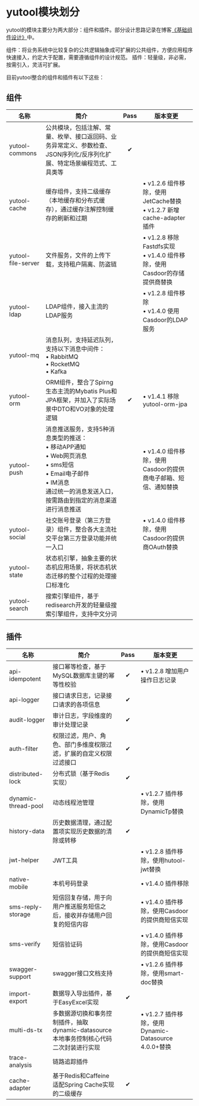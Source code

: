 # yutool模块划分

yutool的模块主要分为两大部分：组件和插件。部分设计思路记录在博客[《基础组件设计》](/软件开发/软件架构/基础组件设计核心思路)中。

组件：将业务系统中比较复杂的公共逻辑抽象成可扩展的公共组件，方便应用程序快速接入，约定大于配置，需要遵循组件的设计规范。
插件：轻量级，非必需，按需引入，灵活可扩展。

目前yutool整合的组件和插件有以下这些：

## 组件

| 名称               | 简介                                                                                                                                                                                  | Pass | 版本变更                                                                   |
|--------------------|-------------------------------------------------------------------------------------------------------------------------------------------------------------------------------------|:----:|----------------------------------------------------------------------------|
| yutool-commons     | 公共模块，包括注解、常量、枚举、接口返回码、业务异常定义、参数检查、JSON序列化/反序列化扩展、特定场景编程范式、工具类等                                                                        |  ✔   |                                                                            |
| yutool-cache       | 缓存组件，支持二级缓存（本地缓存和分布式缓存），通过缓存注解控制缓存的刷新和过期                                                                                                          |      | • v1.2.6 组件移除，使用JetCache替换 <br>• v1.2.7 新增cache-adapter插件      |
| yutool-file-server | 文件服务，文件的上传下载，支持租户隔离、防盗链                                                                                                                                           |      | • v1.2.8 移除Fastdfs实现 <br>• v1.4.0 组件移除，使用Casdoor的存储提供商替换 |
| yutool-ldap        | LDAP组件，接入主流的LDAP服务                                                                                                                                                           |      | • v1.2.8 组件移除 <br>• v1.4.0 使用Casdoor的LDAP服务                       |
| yutool-mq          | 消息队列，支持延迟队列，支持以下消息中间件：<br>• RabbitMQ <br>• RocketMQ <br>• Kafka                                                                                                    |      |                                                                            |
| yutool-orm         | ORM组件，整合了Spirng生态主流的Mybatis Plus和JPA框架，并加入了实际场景中DTO和VO对象的处理逻辑                                                                                           |  ✔   | • v1.4.1 移除yutool-orm-jpa                                                |
| yutool-push        | 消息推送服务，支持5种消息类型的推送：<br>• 移动APP通知 <br>• Web网页消息 <br>• sms短信 <br>• Email电子邮件 <br>• IM消息 <br>通过统一的消息发送入口，按需路由到指定的消息渠道进行消息推送 |      | • v1.4.0 组件移除，使用Casdoor的提供商电子邮箱、短信、通知替换                |
| yutool-social      | 社交账号登录（第三方登录）组件，整合各大主流社交平台第三方登录功能并统一入口                                                                                                             |      | • v1.4.0 组件移除，使用Casdoor的提供商OAuth替换                             |
| yutool-state       | 状态机引擎，抽象主要的状态机应用场景，将状态机状态迁移的整个过程的处理接口标准化                                                                                                        |      |                                                                            |
| yutool-search      | 搜索引擎组件，基于redisearch开发的轻量级搜索引擎组件，支持中文分词                                                                                                                      |      |                                                                            |

## 插件

| 名称                | 简介                                                                                  | Pass | 版本变更                                            |
|---------------------|-------------------------------------------------------------------------------------|:----:|-----------------------------------------------------|
| api-idempotent      | 接口幂等检查，基于MySQL数据库主键的幂等性校验                                          |  ✔   | • v1.2.8 增加用户操作日志记录                       |
| api-logger          | 接口请求日志，记录接口请求的各项信息                                                   |  ✔   |                                                     |
| audit-logger        | 审计日志，字段维度的审计处理记录                                                       |  ✔   |                                                     |
| auth-filter         | 权限过滤，用户、角色、部门多维度权限过滤，扩展的自定义权限过滤接口                        |  ✔   |                                                     |
| distributed-lock    | 分布式锁（基于Redis实现）                                                               |  ✔   |                                                     |
| dynamic-thread-pool | 动态线程池管理                                                                        |      | • v1.2.7 插件移除，使用DynamicTp替换                 |
| history-data        | 历史数据清理，通过配置项实现历史数据的清除或转移                                       |  ✔   |                                                     |
| jwt-helper          | JWT工具                                                                               |      | • v1.2.8 插件移除，使用hutool-jwt替换                |
| native-mobile       | 本机号码登录                                                                          |      | • v1.4.0 插件移除                                   |
| sms-reply-storage   | 短信回复存储，用于向用户推送服务短信之后，接收并存储用户回复的短信内容                  |      | • v1.4.0 插件移除，使用Casdoor的提供商短信实现       |
| sms-verify          | 短信验证码                                                                            |      | • v1.4.0 插件移除，使用Casdoor的提供商短信实现       |
| swagger-support     | swagger接口文档支持                                                                   |      | • v1.2.6 插件移除，使用smart-doc替换                 |
| import-export       | 数据导入导出插件，基于EasyExcel实现                                                    |  ✔   |                                                     |
| multi-ds-tx         | 多数据源切换和事务控制插件，抽取dynamic-datasource本地事务控制核心代码二次封装进行实现 |      | • v1.2.7 插件移除，使用Dynamic-Datasource 4.0.0+替换 |
| trace-analysis      | 链路追踪插件                                                                          |      |                                                     |
| cache-adapter       | 基于Redis和Caffeine适配Spring Cache实现的二级缓存                                     |  ✔   |                                                     |
